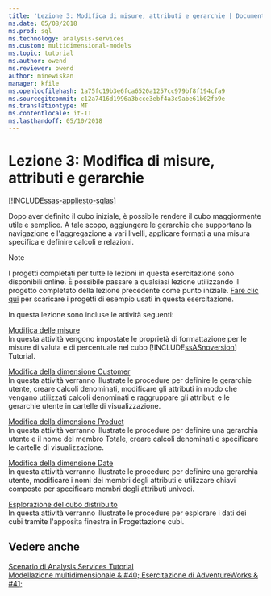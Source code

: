 ```yaml
---
title: 'Lezione 3: Modifica di misure, attributi e gerarchie | Documenti Microsoft'
ms.date: 05/08/2018
ms.prod: sql
ms.technology: analysis-services
ms.custom: multidimensional-models
ms.topic: tutorial
ms.author: owend
ms.reviewer: owend
author: minewiskan
manager: kfile
ms.openlocfilehash: 1a75fc19b3e6fca6520a1257cc979bf8f194cfa9
ms.sourcegitcommit: c12a7416d1996a3bcce3ebf4a3c9abe61b02fb9e
ms.translationtype: MT
ms.contentlocale: it-IT
ms.lasthandoff: 05/10/2018
---
```

# <a name="lesson-3-modifying-measures-attributes-and-hierarchies"></a>Lezione 3: Modifica di misure, attributi e gerarchie
[!INCLUDE[ssas-appliesto-sqlas](../includes/ssas-appliesto-sqlas.md)]

Dopo aver definito il cubo iniziale, è possibile rendere il cubo maggiormente utile e semplice. A tale scopo, aggiungere le gerarchie che supportano la navigazione e l'aggregazione a vari livelli, applicare formati a una misura specifica e definire calcoli e relazioni.  
  
> [!NOTE]  
> I progetti completati per tutte le lezioni in questa esercitazione sono disponibili online. È possibile passare a qualsiasi lezione utilizzando il progetto completato della lezione precedente come punto iniziale. [Fare clic qui](http://go.microsoft.com/fwlink/?LinkID=221866) per scaricare i progetti di esempio usati in questa esercitazione.  
  
In questa lezione sono incluse le attività seguenti:  
  
[Modifica delle misure](../analysis-services/lesson-3-1-modifying-measures.md)  
In questa attività vengono impostate le proprietà di formattazione per le misure di valuta e di percentuale nel cubo [!INCLUDE[ssASnoversion](../includes/ssasnoversion-md.md)] Tutorial.  
  
[Modifica della dimensione Customer](../analysis-services/lesson-3-2-modifying-the-customer-dimension.md)  
In questa attività verranno illustrate le procedure per definire le gerarchie utente, creare calcoli denominati, modificare gli attributi in modo che vengano utilizzati calcoli denominati e raggruppare gli attributi e le gerarchie utente in cartelle di visualizzazione.  
  
[Modifica della dimensione Product](../analysis-services/lesson-3-3-modifying-the-product-dimension.md)  
In questa attività verranno illustrate le procedure per definire una gerarchia utente e il nome del membro Totale, creare calcoli denominati e specificare le cartelle di visualizzazione.  
  
[Modifica della dimensione Date](../analysis-services/lesson-3-4-modifying-the-date-dimension.md)  
In questa attività verranno illustrate le procedure per definire una gerarchia utente, modificare i nomi dei membri degli attributi e utilizzare chiavi composte per specificare membri degli attributi univoci.  
  
[Esplorazione del cubo distribuito](../analysis-services/lesson-3-5-browsing-the-deployed-cube.md)  
In questa attività verranno illustrate le procedure per esplorare i dati dei cubi tramite l'apposita finestra in Progettazione cubi.  
  
## <a name="see-also"></a>Vedere anche  
[Scenario di Analysis Services Tutorial](../analysis-services/analysis-services-tutorial-scenario.md)  
[Modellazione multidimensionale & #40; Esercitazione di AdventureWorks & #41;](../analysis-services/multidimensional-modeling-adventure-works-tutorial.md)  
  
  
  
